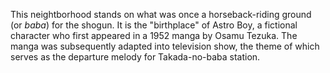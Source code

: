 This neightborhood stands on what was once a horseback-riding ground (or *baba*) for the shogun. It is the "birthplace" of Astro Boy, a fictional character who first appeared in a 1952 manga by Osamu Tezuka. The manga was subsequently adapted into television show, the theme of which serves as the departure melody for Takada-no-baba station.  